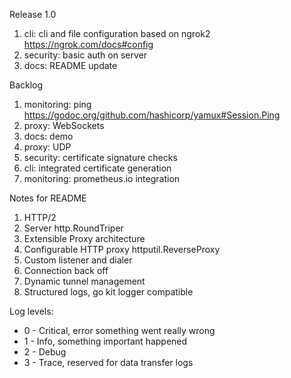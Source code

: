 Release 1.0

1. cli: cli and file configuration based on ngrok2 https://ngrok.com/docs#config
1. security: basic auth on server
1. docs: README update

Backlog

1. monitoring: ping https://godoc.org/github.com/hashicorp/yamux#Session.Ping
1. proxy: WebSockets
1. docs: demo
1. proxy: UDP
1. security: certificate signature checks
1. cli: integrated certificate generation
1. monitoring: prometheus.io integration


Notes for README

1. HTTP/2
1. Server http.RoundTriper
1. Extensible Proxy architecture
1. Configurable HTTP proxy httputil.ReverseProxy
1. Custom listener and dialer
1. Connection back off
1. Dynamic tunnel management
1. Structured logs, go kit logger compatible

Log levels:

* 0 - Critical, error something went really wrong
* 1 - Info, something important happened
* 2 - Debug
* 3 - Trace, reserved for data transfer logs
